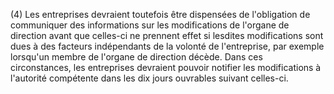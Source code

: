 (4) Les entreprises devraient toutefois être dispensées de l'obligation de communiquer des informations sur les modifications de l'organe de direction avant que celles-ci ne prennent effet si lesdites modifications sont dues à des facteurs indépendants de la volonté de l'entreprise, par exemple lorsqu'un membre de l'organe de direction décède. Dans ces circonstances, les entreprises devraient pouvoir notifier les modifications à l'autorité compétente dans les dix jours ouvrables suivant celles-ci.